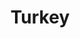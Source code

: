 ---
title: Turkey
crosslinks:
- autotldr
- syriancivilwar
- europe
- worldnews
- place
- AskHistorians
- islam
- MapPorn
- armenia
- kurdistan
- AMAAggregator
- TurkicHistory
- de
- SyrianCirclejerkWar
- AskReddit
- IAmA
- politics
- WTF
- pics
- pakistan
---